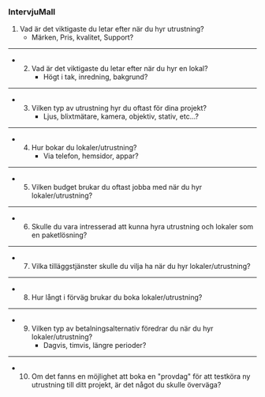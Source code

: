 ###  IntervjuMall 
 
 1. Vad är det viktigaste du letar efter när du hyr utrustning?
     - Märken, Pris, kvalitet, Support?  


---
- 2.  Vad är det viktigaste du letar efter när du hyr en lokal?
      - Högt i tak, inredning, bakgrund?


---
- 3. Vilken typ av utrustning hyr du oftast för dina projekt?
     - Ljus, blixtmätare, kamera, objektiv, stativ, etc...?


---
- 4. Hur bokar du lokaler/utrustning?
     - Via telefon, hemsidor, appar?
---
- 5. Vilken budget brukar du oftast jobba med när du hyr lokaler/utrustning?


---
- 6. Skulle du vara intresserad att kunna hyra utrustning och lokaler som en paketlösning?
---


- 7. Vilka tilläggstjänster skulle du vilja ha när du hyr lokaler/utrustning?
---


- 8. Hur långt i förväg brukar du boka lokaler/utrustning?


---
- 9. Vilken typ av betalningsalternativ föredrar du när du hyr lokaler/utrustning?
     - Dagvis, timvis, längre perioder?
---
- 10. Om det fanns en möjlighet att boka en "provdag" för att testköra ny utrustning till ditt projekt, är det något du skulle överväga?